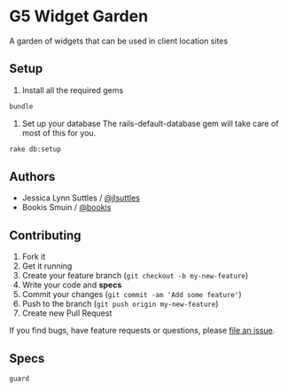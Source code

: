# G5 Widget Garden

A garden of widgets that can be used in client location sites


## Setup

1. Install all the required gems
```bash
bundle
```

1. Set up your database
The rails-default-database gem will take care of most of this for you. 
```bash
rake db:setup
```


## Authors

  * Jessica Lynn Suttles / [@jlsuttles](https://github.com/jlsuttles)
  * Bookis Smuin / [@bookis](https://github.com/bookis)


## Contributing

1. Fork it
1. Get it running
1. Create your feature branch (`git checkout -b my-new-feature`)
1. Write your code and **specs**
1. Commit your changes (`git commit -am 'Add some feature'`)
1. Push to the branch (`git push origin my-new-feature`)
1. Create new Pull Request

If you find bugs, have feature requests or questions, please
[file an issue](https://github.com/g5search/g5-widget-garden/issues).


## Specs

```bash
guard
```
